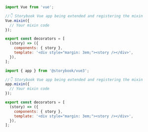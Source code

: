 ```js filename=".storybook/preview.js" renderer="vue" language="js" tabTitle="2-mixin"
import Vue from 'vue';

//👇 Storybook Vue app being extended and registering the mixin
Vue.mixin({
  // Your mixin code
});

export const decorators = [
  (story) => ({
    components: { story },
    template: '<div style="margin: 3em;"><story /></div>',
  }),
];
```
```js filename=".storybook/preview.js" renderer="vue" language="js" tabTitle="3-mixin"
import { app } from '@storybook/vue3';

//👇 Storybook Vue app being extended and registering the mixin
app.mixin({
  // Your mixin code
});

export const decorators = [
  (story) => ({
    components: { story },
    template: '<div style="margin: 3em;"><story /></div>',
  }),
];
```
